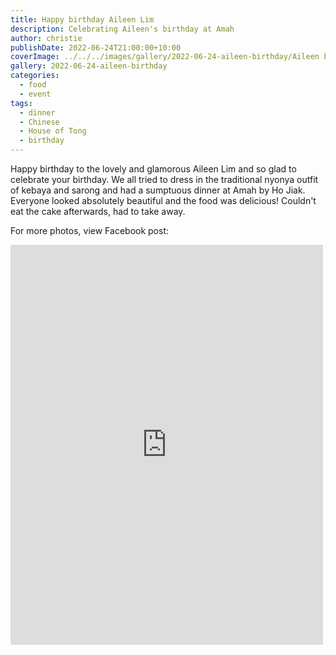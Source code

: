 ```yaml
---
title: Happy birthday Aileen Lim
description: Celebrating Aileen's birthday at Amah
author: christie
publishDate: 2022-06-24T21:00:00+10:00
coverImage: ../../../images/gallery/2022-06-24-aileen-birthday/Aileen birthday at Amah (4).jpeg
gallery: 2022-06-24-aileen-birthday
categories:
  - food
  - event
tags:
  - dinner
  - Chinese
  - House of Tong
  - birthday
---
```


Happy birthday to the lovely and glamorous Aileen Lim and so glad to celebrate your birthday. We all tried to dress in the traditional nyonya outfit of kebaya and sarong and had a sumptuous dinner at Amah by Ho Jiak. Everyone looked absolutely beautiful and the food was delicious! Couldn't eat the cake afterwards, had to take away.

For more photos, view Facebook post:

<iframe src="https://www.facebook.com/plugins/post.php?href=https%3A%2F%2Fwww.facebook.com%2Fchris1.tham%2Fposts%2Fpfbid0ahmbn9bpUkLFAWznUAe9MzpQA4cGEXcrk8jvzNpYL7VNnPKj293iqm1bqpf1BrCbl&show_text=true&width=500" width="500" height="640" style="border:none;overflow:hidden" scrolling="no" frameborder="0" allowfullscreen="true" allow="autoplay; clipboard-write; encrypted-media; picture-in-picture; web-share"></iframe>
